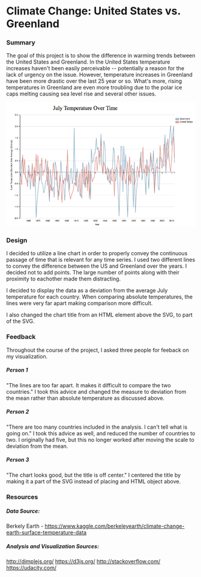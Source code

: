 # Climate Change: United States vs. Greenland

### Summary
The goal of this project is to show the difference in warming trends between the United States and Greenland.  In the United States temperature increases haven't been easily perceivable -- potentially a reason for the lack of urgency on the issue.  However, temperature increases in Greenland have been more drastic over the last 25 year or so.  What's more, rising temperatures in Greenland are even more troubling due to the polar ice caps melting causing sea level rise and several other issues.

![alt text](https://github.com/blemi4/climate/blob/master/final-vis.png?raw=true)

### Design
I decided to utilize a line chart in order to properly convey the continuous passage of time that is relevant for any time series.  I used two different lines to convey the difference between the US and Greenland over the years.  I decided not to add points.  The large number of points along with their proximity to eachother made them distracting.

I decided to display the data as a deviation from the average July temperature for each country.  When comparing absolute temperatures, the lines were very far apart making comparison more difficult.  

I also changed the chart title from an HTML element above the SVG, to part of the SVG.  

### Feedback
Throughout the course of the project, I asked three people for feeback on my visualization.  

##### Person 1
"The lines are too far apart.  It makes it difficult to compare the two countries."  I took this advice and changed the measure to deviation from the mean rather than absolute temperature as discussed above.

##### Person 2
"There are too many countries included in the analysis.  I can't tell what is going on."  I took this advice as well, and reduced the number of countries to two.  I originally had five, but this no longer worked after moving the scale to deviation from the mean.  

##### Person 3
"The chart looks good, but the title is off center."  I centered the title by making it a part of the SVG instead of placing and HTML object above.


### Resources
##### Data Source:

Berkely Earth - https://www.kaggle.com/berkeleyearth/climate-change-earth-surface-temperature-data 

##### Analysis and Visualization Sources:

http://dimplejs.org/
https://d3js.org/
http://stackoverflow.com/
https://udacity.com/
